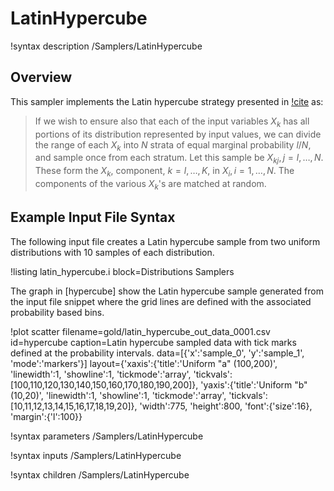 # LatinHypercube

!syntax description /Samplers/LatinHypercube

## Overview

This sampler implements the Latin hypercube strategy presented in [!cite](mckay1979comparison) as:

> If we wish to ensure also that each of the input variables $X_k$ has all portions of its distribution
> represented by input values, we can divide the range of each $X_k$ into $N$ strata of equal marginal
> probability $l/N$, and sample once from each stratum. Let this sample be
> $X_{kj},\,j=l,\ldots,N$. These form the $X_k$, component, $k=l,\ldots,K$, in $X_i,\,i =
> 1,\ldots,N$. The components of the various $X_k$'s are matched at random.

## Example Input File Syntax

The following input file creates a Latin hypercube sample from two uniform distributions with
10 samples of each distribution.

!listing latin_hypercube.i block=Distributions Samplers

The graph in [hypercube] show the Latin hypercube sample generated from the input file snippet where
the grid lines are defined with the associated probability based bins.

!plot scatter filename=gold/latin_hypercube_out_data_0001.csv id=hypercube
      caption=Latin hypercube sampled data with tick marks defined at the probability intervals.
      data=[{'x':'sample_0', 'y':'sample_1', 'mode':'markers'}]
      layout={'xaxis':{'title':'Uniform "a" (100,200)', 'linewidth':1, 'showline':1, 'tickmode':'array', 'tickvals':[100,110,120,130,140,150,160,170,180,190,200]},
              'yaxis':{'title':'Uniform "b" (10,20)', 'linewidth':1, 'showline':1, 'tickmode':'array', 'tickvals':[10,11,12,13,14,15,16,17,18,19,20]},
              'width':775, 'height':800, 'font':{'size':16}, 'margin':{'l':100}}


!syntax parameters /Samplers/LatinHypercube

!syntax inputs /Samplers/LatinHypercube

!syntax children /Samplers/LatinHypercube
